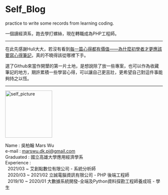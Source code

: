 # Self_Blog
practice to write some records from learning coding.

一個讀經濟系，跑去學打螺絲，現在轉職成為PHP工程師。

---
在此先感謝Huli大大，若沒有看到[每一篇心得都有價值——為什麼初學者才更應該要寫心得筆記](https://medium.com/hulis-blog/why-blogging-ab77fd8c6ffa)，真的不曉得該從哪裡下手。

選了Github來當作開墾的第一片土地，是想說除了放一些專案，也可以作為收藏筆記的地方，期許累積一些學習心得，可以讓自己更茁壯，更希望自己對這件事能夠持之以恆。

---

<img src='https://i.imgur.com/vUlR2Pi.jpg' width='150' alt='self_picture'>

Name       : 吳柏翰 Mars Wu </br>
e-mail     : marswu.dk.pi@gmail.com </br>
Graduated  : 國立高雄大學應用經濟學系 </br>
Experience : </br>
&nbsp;&nbsp;2021/03 ~          艾創點數位有限公司 - 系統分析師 </br>
&nbsp;&nbsp;2020/03 ~ 2021/02  立誠電腦資訊有限公司 - PHP 後端工程師 </br>
&nbsp;&nbsp;2019/10 ~ 2020/01  大數據系統開發-全端及Python資料探勘工程師養成班 - 學生 </br>
